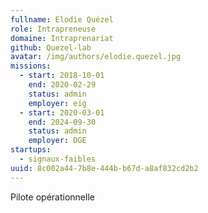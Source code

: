 ```yaml
---
fullname: Elodie Quézel
role: Intrapreneuse
domaine: Intraprenariat
github: Quezel-lab
avatar: /img/authors/elodie.quezel.jpg
missions:
  - start: 2018-10-01
    end: 2020-02-29
    status: admin
    employer: eig
  - start: 2020-03-01
    end: 2024-09-30
    status: admin
    employer: DGE
startups:
  - signaux-faibles
uuid: 8c002a44-7b8e-444b-b67d-a8af832cd2b2
---
```

Pilote opérationnelle